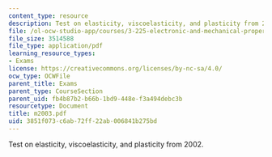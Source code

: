 ```yaml
---
content_type: resource
description: Test on elasticity, viscoelasticity, and plasticity from 2002.
file: /ol-ocw-studio-app/courses/3-225-electronic-and-mechanical-properties-of-materials-fall-2007/3851f073c6ab72ff22ab006841b275bd_m2003.pdf
file_size: 3514588
file_type: application/pdf
learning_resource_types:
- Exams
license: https://creativecommons.org/licenses/by-nc-sa/4.0/
ocw_type: OCWFile
parent_title: Exams
parent_type: CourseSection
parent_uid: fb4b87b2-b66b-1bd9-448e-f3a494debc3b
resourcetype: Document
title: m2003.pdf
uid: 3851f073-c6ab-72ff-22ab-006841b275bd
---
```

Test on elasticity, viscoelasticity, and plasticity from 2002.